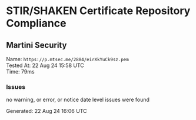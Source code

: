 # STIR/SHAKEN Certificate Repository Compliance

## Martini Security

Name: `https://p.mtsec.me/2884/eirXkYuCk9sz.pem`\
Tested At: 22 Aug 24 15:58 UTC\
Time: 79ms

### Issues

no warning, or error, or notice date level issues were found

Generated: 22 Aug 24 16:06 UTC
